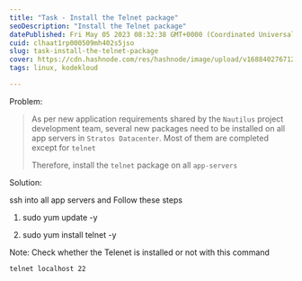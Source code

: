 ```yaml
---
title: "Task - Install the Telnet package"
seoDescription: "Install the Telnet package"
datePublished: Fri May 05 2023 08:32:38 GMT+0000 (Coordinated Universal Time)
cuid: clhaat1rp000509mh402s5jso
slug: task-install-the-telnet-package
cover: https://cdn.hashnode.com/res/hashnode/image/upload/v1688402767123/164655db-3492-471c-a83e-64e67c61ee9d.jpeg
tags: linux, kodekloud

---
```


Problem:

> As per new application requirements shared by the `Nautilus` project development team, several new packages need to be installed on all app servers in `Stratos Datacenter`. Most of them are completed except for `telnet`
> 
> Therefore, install the `telnet` package on all `app-servers`

Solution:

ssh into all app servers and Follow these steps

1. sudo yum update -y
    
2. sudo yum install telnet -y
    

Note: Check whether the Telenet is installed or not with this command

```plaintext
telnet localhost 22
```